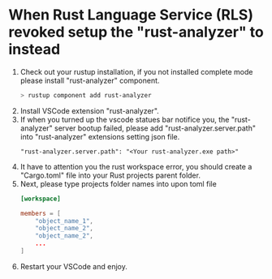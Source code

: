# When Rust Language Service (RLS) revoked setup the "rust-analyzer" to instead

1. Check out your rustup installation, if you not installed complete mode please install "rust-analyzer" component.
    ```bash
    > rustup component add rust-analyzer
    ```
2. Install VSCode extension "rust-analyzer".
3. If when you turned up the vscode statues bar notifice you, the "rust-analyzer" server bootup failed, please add "rust-analyzer.server.path" into "rust-analyzer" extensions setting json file.
    ```
    "rust-analyzer.server.path": "<Your rust-analyzer.exe path>"
    ```
4. It have to attention you the rust workspace error, you should create a "Cargo.toml" file into your Rust projects parent folder.
5. Next, please type projects folder names into upon toml file
    ```Toml
    [workspace]

    members = [
        "object_name_1",
        "object_name_2",
        "object_name_2",
        ...
    ]
    ```
6. Restart your VSCode and enjoy.
